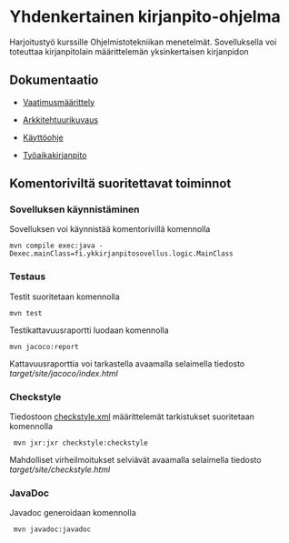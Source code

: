 # Yhdenkertainen kirjanpito-ohjelma

Harjoitustyö kurssille Ohjelmistotekniikan menetelmät. Sovelluksella voi toteuttaa kirjanpitolain määrittelemän yksinkertaisen kirjanpidon

## Dokumentaatio


* [Vaatimusmäärittely](https://github.com/miikahyttinen/otm-harjoitustyo/blob/master/dokumentaatio/vaatimusmaarittely.md)

* [Arkkitehtuurikuvaus](https://github.com/miikahyttinen/otm-harjoitustyo/blob/master/dokumentaatio/arkkitehtuuri.md)

* [Käyttöohje](https://github.com/miikahyttinen/Otm-harjoitustyo-Yksinkertainen-kirjanpitosovellus/blob/master/dokumentaatio/kayttoohje.md)


* [Työaikakirjanpito](https://github.com/miikahyttinen/otm-harjoitustyo/blob/master/dokumentaatio/tyoaikakirjanpito.md)


## Komentoriviltä suoritettavat toiminnot

### Sovelluksen käynnistäminen

Sovelluksen voi käynnistää komentorivillä komennolla


```
mvn compile exec:java -Dexec.mainClass=fi.ykkirjanpitosovellus.logic.MainClass
```

### Testaus

Testit suoritetaan komennolla

```
mvn test
```

Testikattavuusraportti luodaan komennolla

```
mvn jacoco:report
```

Kattavuusraporttia voi tarkastella avaamalla selaimella tiedosto _target/site/jacoco/index.html_


### Checkstyle

Tiedostoon [checkstyle.xml](https://github.com/miikahyttinen/otm-harjoitustyo/blob/master/ykkirjanpitosovellus/checkstyle.xml) määrittelemät tarkistukset suoritetaan komennolla

```
 mvn jxr:jxr checkstyle:checkstyle
```

Mahdolliset virheilmoitukset selviävät avaamalla selaimella tiedosto _target/site/checkstyle.html_

### JavaDoc

Javadoc generoidaan komennolla

```
 mvn javadoc:javadoc
```

